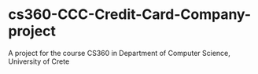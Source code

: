 # cs360-CCC-Credit-Card-Company-project
A project for the course CS360 in Department of Computer Science, University of Crete
